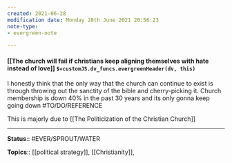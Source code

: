 ```yaml
---
created: 2021-06-28
modification date: Monday 28th June 2021 20:56:23
note-type: 
- evergreen-note

---
```


#### [[The church will fail if christians keep aligning themselves with hate instead of love]] `$=customJS.dv_funcs.evergreenHeader(dv, this)`

I honestly think that the only way that the church can continue to exist is through throwing out the sanctity of the bible and cherry-picking it.  Church membership is down 40% in the past 30 years and its only gonna keep going down #TO/DO/REFERENCE 

This is majorly due to [[The Politicization of the Christian Church]]

---

**Status**:: #EVER/SPROUT/WATER  

**Topics**::  [[political strategy]], [[Christianity]],  
	
